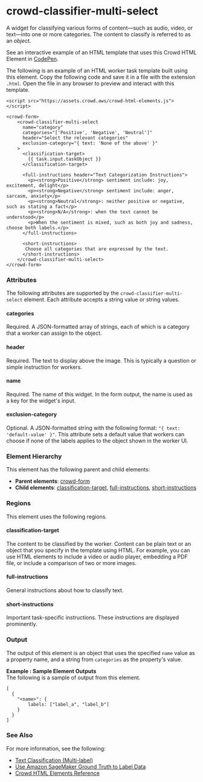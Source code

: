 # crowd\-classifier\-multi\-select<a name="sms-ui-template-crowd-classifier-multi-select"></a>

A widget for classifying various forms of content—such as audio, video, or text—into one or more categories\. The content to classify is referred to as an *object*\. 

See an interactive example of an HTML template that uses this Crowd HTML Element in [CodePen](https://codepen.io/sagemaker_crowd_html_elements/pen/ExZaMOm)\.

The following is an example of an HTML worker task template built using this element\. Copy the following code and save it in a file with the extension `.html`\. Open the file in any browser to preview and interact with this template\. 

```
<script src="https://assets.crowd.aws/crowd-html-elements.js"></script>

<crowd-form>
    <crowd-classifier-multi-select
      name="category"
      categories="['Positive', 'Negative', 'Neutral']"
      header="Select the relevant categories"
      exclusion-category="{ text: 'None of the above' }"
    >
      <classification-target>
        {{ task.input.taskObject }}
      </classification-target>
      
      <full-instructions header="Text Categorization Instructions">
        <p><strong>Positive</strong> sentiment include: joy, excitement, delight</p>
        <p><strong>Negative</strong> sentiment include: anger, sarcasm, anxiety</p>
        <p><strong>Neutral</strong>: neither positive or negative, such as stating a fact</p>
        <p><strong>N/A</strong>: when the text cannot be understood</p>
        <p>When the sentiment is mixed, such as both joy and sadness, choose both labels.</p>
      </full-instructions>

      <short-instructions>
       Choose all categories that are expressed by the text. 
      </short-instructions>
    </crowd-classifier-multi-select>
</crowd-form>
```

### Attributes<a name="crowd-classifier-multi-attributes"></a>

The following attributes are supported by the `crowd-classifier-multi-select` element\. Each attribute accepts a string value or string values\. 

#### categories<a name="crowd-classifier-multi-attributes-categories"></a>

Required\. A JSON\-formatted array of strings, each of which is a category that a worker can assign to the object\. 

#### header<a name="crowd-classifier-multi-attributes-header"></a>

Required\. The text to display above the image\. This is typically a question or simple instruction for workers\.

#### name<a name="crowd-classifier-multi-attributes-name"></a>

Required\. The name of this widget\. In the form output, the name is used as a key for the widget's input\.

#### exclusion\-category<a name="crowd-classifier-multi-attributes-exclusion-category"></a>

Optional\. A JSON\-formatted string with the following format: `"{ text: 'default-value' }"`\. This attribute sets a default value that workers can choose if none of the labels applies to the object shown in the worker UI\.

### Element Hierarchy<a name="crowd-classifier-multi-element-hierarchy"></a>

This element has the following parent and child elements:
+ **Parent elements**: [crowd\-form](sms-ui-template-crowd-form.md)
+ **Child elements**: [classification\-target](sms-ui-template-crowd-classifier.md#crowd-classifier-regions-classification-target), [full\-instructions](sms-ui-template-crowd-classifier.md#crowd-classifier-regions-full-instructions), [short\-instructions](sms-ui-template-crowd-classifier.md#crowd-classifier-regions-short-instructions)

### Regions<a name="crowd-classifier-multi-regions"></a>

This element uses the following regions\.

#### classification\-target<a name="crowd-classifier-multi-regions-classification-target"></a>

The content to be classified by the worker\. Content can be plain text or an object that you specify in the template using HTML\. For example, you can use HTML elements to include a video or audio player, embedding a PDF file, or include a comparison of two or more images\.

#### full\-instructions<a name="crowd-classifier-multi-regions-full-instructions"></a>

General instructions about how to classify text\.

#### short\-instructions<a name="crowd-classifier-multi-regions-short-instructions"></a>

Important task\-specific instructions\. These instructions are displayed prominently\.

### Output<a name="crowd-classifier-multi-output"></a>

The output of this element is an object that uses the specified `name` value as a property name, and a string from `categories` as the property's value\.

**Example : Sample Element Outputs**  
The following is a sample of output from this element\.  

```
[
  {
    "<name>": {
        labels: ["label_a", "label_b"]
    }
  }
]
```

### See Also<a name="crowd-classifier-multi-see-also"></a>

For more information, see the following:
+ [Text Classification \(Multi\-label\)](sms-text-classification-multilabel.md)
+ [Use Amazon SageMaker Ground Truth to Label Data](sms.md)
+ [Crowd HTML Elements Reference](sms-ui-template-reference.md)